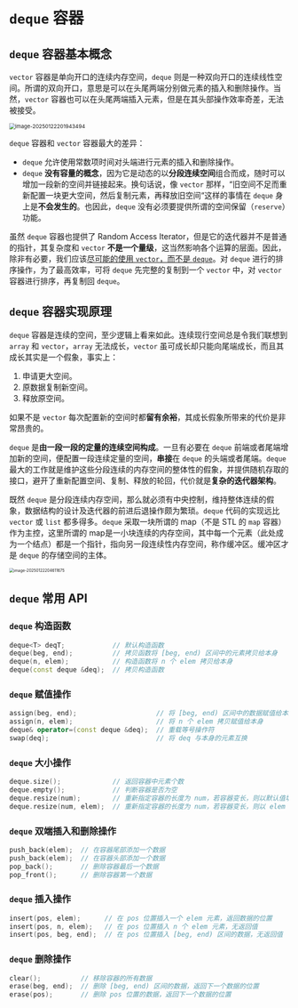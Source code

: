 # `deque` 容器

## `deque` 容器基本概念

`vector` 容器是单向开口的连续内存空间，`deque` 则是一种双向开口的连续线性空间。所谓的双向开口，意思是可以在头尾两端分别做元素的插入和删除操作。当然，`vector` 容器也可以在头尾两端插入元素，但是在其头部操作效率奇差，无法被接受。

<img src="https://leafalice-image.oss-cn-hangzhou.aliyuncs.com/img/image-20250122201943494.png" alt="image-20250122201943494" style="zoom:67%;" />

`deque` 容器和 `vector` 容器最大的差异：

- `deque` 允许使用常数项时间对头端进行元素的插入和删除操作。
- `deque` **没有容量的概念**，因为它是动态的以**分段连续空间**组合而成，随时可以增加一段新的空间并链接起来。换句话说，像 `vector` 那样，“旧空间不足而重新配置一块更大空间，然后复制元素，再释放旧空间“这样的事情在 `deque` 身上是**不会发生的**。也因此，`deque` 没有必须要提供所谓的空间保留（`reserve`）功能。

虽然 `deque` 容器也提供了 Random Access Iterator，但是它的迭代器并不是普通的指针，其复杂度和 `vector` **不是一个量级**，这当然影响各个运算的层面。因此，除非有必要，我们应该<u>尽可能的使用 `vector`，而不是 `deque`</u>。对 `deque` 进行的排序操作，为了最高效率，可将 `deque` 先完整的复制到一个 `vector` 中，对 `vector` 容器进行排序，再复制回 `deque`。

## `deque` 容器实现原理

`deque` 容器是连续的空间，至少逻辑上看来如此。连续现行空间总是令我们联想到 `array` 和 `vector`，`array` 无法成长，`vector` 虽可成长却只能向尾端成长，而且其成长其实是一个假象，事实上：

1. 申请更大空间。
2. 原数据复制新空间。
3. 释放原空间。

如果不是 `vector` 每次配置新的空间时都**留有余裕**，其成长假象所带来的代价是非常昂贵的。

`deque` 是**由一段一段的定量的连续空间构成**。一旦有必要在 `deque` 前端或者尾端增加新的空间，便配置一段连续定量的空间，**串接**在 `deque` 的头端或者尾端。`deque` 最大的工作就是维护这些分段连续的内存空间的整体性的假象，并提供随机存取的接口，避开了重新配置空间、复制、释放的轮回，代价就是**复杂的迭代器架构**。

既然 `deque` 是分段连续内存空间，那么就必须有中央控制，维持整体连续的假象，数据结构的设计及迭代器的前进后退操作颇为繁琐。`deque` 代码的实现远比 `vector` 或 `list` 都多得多。`deque` 采取一块所谓的 map（不是 STL 的 `map` 容器）作为主控，这里所谓的 map是一小块连续的内存空间，其中每一个元素（此处成为一个结点）都是一个指针，指向另一段连续性内存空间，称作缓冲区。缓冲区才是 `deque` 的存储空间的主体。

<img src="https://leafalice-image.oss-cn-hangzhou.aliyuncs.com/img/image-20250122204611675.png" alt="image-20250122204611675" style="zoom:50%;" />

## `deque` 常用 API

### `deque` 构造函数

```cpp
deque<T> deqT;            // 默认构造函数
deque(beg, end);          // 拷贝函数将 [beg, end) 区间中的元素拷贝给本身
deque(n, elem);           // 构造函数将 n 个 elem 拷贝给本身
deque(const deque &deq);  // 拷贝构造函数
```

### `deque` 赋值操作

```c++
assign(beg, end);                    // 将 [beg, end) 区间中的数据赋值给本身
assign(n, elem);                     // 将 n 个 elem 拷贝赋值给本身
deque& operator=(const deque &deq);  // 重载等号操作符
swap(deq);                           // 将 deq 与本身的元素互换
```

### `deque` 大小操作

```cpp
deque.size();             // 返回容器中元素个数
deque.empty();            // 判断容器是否为空
deque.resize(num);        // 重新指定容器的长度为 num，若容器变长，则以默认值填充新位置，如果容器变短，则末尾超出容器长度的元素被删除
deque.resize(num, elem);  // 重新指定容器的长度为 num，若容器变长，则以 elem 值填充新位置，如果容器变短，则末尾超出容器长度的元素被删除
```

### `deque` 双端插入和删除操作

```cpp
push_back(elem);  // 在容器尾部添加一个数据
push_back(elem);  // 在容器头部添加一个数据
pop_back();       // 删除容器最后一个数据
pop_front();      // 删除容器第一个数据
```

### `deque` 插入操作

```cpp
insert(pos, elem);      // 在 pos 位置插入一个 elem 元素，返回数据的位置
insert(pos, n, elem);   // 在 pos 位置插入 n 个 elem 元素，无返回值
insert(pos, beg, end);  // 在 pos 位置插入 [beg, end) 区间的数据，无返回值
```

### `deque` 删除操作

```cpp
clear();          // 移除容器的所有数据
erase(beg, end);  // 删除 [beg, end) 区间的数据，返回下一个数据的位置
erase(pos);       // 删除 pos 位置的数据，返回下一个数据的位置
```

